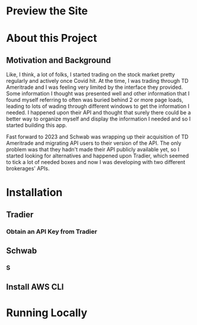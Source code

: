 # Preview the Site

# About this Project

## Motivation and Background

Like, I think, a lot of folks, I started trading on the stock market pretty regularly and actively once Covid hit. At the time, I was trading through TD Ameritrade and I was feeling very limited by the interface they provided. Some information I thought was presented well and other information that I found myself referring to often was buried behind 2 or more page loads, leading to lots of wading through different windows to get the information I needed. I happened upon their API and thought that surely there could be a better way to organize myself and display the information I needed and so I started building this app.

Fast forward to 2023 and Schwab was wrapping up their acquisition of TD Ameritrade and migrating API users to their version of the API. The only problem was that they hadn't made their API publicly available yet, so I started looking for alternatives and happened upon Tradier, which seemed to tick a lot of needed boxes and now I was developing with two different brokerages' APIs.

# Installation

## Tradier

### Obtain an API Key from Tradier

## Schwab

### S

## Install AWS CLI

# Running Locally
